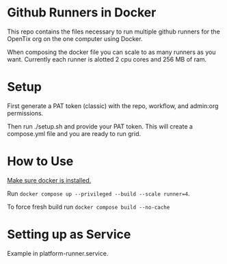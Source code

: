 # Github Runners in Docker

This repo contains the files necessary to run multiple github runners for the OpenTix org on the one computer using Docker.

When composing the docker file you can scale to as many runners as you want. Currently each runner is alotted 2 cpu cores and 256 MB of ram.

# Setup

First generate a PAT token (classic) with the repo, workflow, and admin:org permissions.

Then run ./setup.sh and provide your PAT token. This will create a compose.yml file and you are ready to run grid.

# How to Use

[Make sure docker is installed.](https://docs.docker.com/engine/install/ubuntu/)

Run `docker compose up --privileged --build --scale runner=4`.

To force fresh build run `docker compose build --no-cache`

# Setting up as Service

Example in platform-runner.service.
